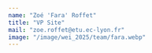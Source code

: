 ```yaml
---
name: "Zoé 'Fara' Roffet"
title: "VP Site"
mail: "zoe.roffet@etu.ec-lyon.fr"
image: "/image/wei_2025/team/fara.webp"
---
```

